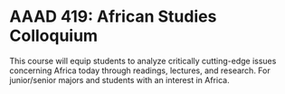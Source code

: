 # AAAD 419: African Studies Colloquium

This course will equip students to analyze critically cutting-edge issues concerning Africa today through readings, lectures, and research. For junior/senior majors and students with an interest in Africa.